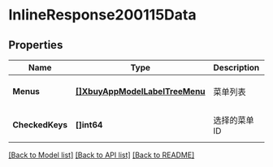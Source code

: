 # InlineResponse200115Data

## Properties
Name | Type | Description | Notes
------------ | ------------- | ------------- | -------------
**Menus** | [**[]XbuyAppModelLabelTreeMenu**](xbuy.app.model.LabelTreeMenu.md) | 菜单列表 | [optional] [default to null]
**CheckedKeys** | **[]int64** | 选择的菜单ID | [optional] [default to null]

[[Back to Model list]](../README.md#documentation-for-models) [[Back to API list]](../README.md#documentation-for-api-endpoints) [[Back to README]](../README.md)

